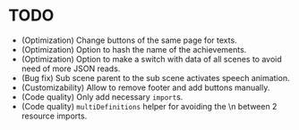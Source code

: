 # TODO

- (Optimization) Change buttons of the same page for texts.
- (Optimization) Option to hash the name of the achievements.
- (Optimization) Option to make a switch with data of all scenes to avoid need of more JSON reads.
- (Bug fix) Sub scene parent to the sub scene activates speech animation.
- (Customizability) Allow to remove footer and add buttons manually.
- (Code quality) Only add necessary `import`s.
- (Code quality) `multiDefinitions` helper for avoiding the \n between 2 resource imports.
